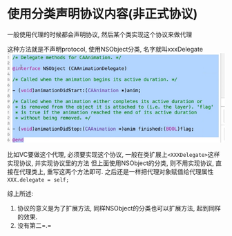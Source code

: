 # 使用分类声明协议内容(非正式协议)
一般使用代理的时候都会声明协议, 然后某个类实现这个协议来做代理

这种方法就是不声明protocol, 使用NSObject分类, 名字就叫xxxDelegate
![](media/15893663606592.jpg)

比如VC要做这个代理, 必须要实现这个协议, 一般在类扩展上`<XXXDelegate>`这样实现协议, 并实现协议里的方法
但上面使用NSObject的分类, 则不用实现协议, 直接在代理类上, 重写这两个方法即可. 之后还是一样把代理对象赋值给代理属性 `XXX.delegate = self;`

综上所述:
1. 协议的意义是为了扩展方法, 同样NSObject的分类也可以扩展方法, 起到同样的效果.
2. 没有第二=.=